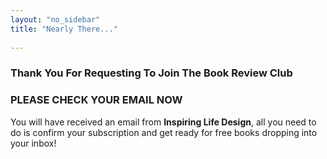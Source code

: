 ```yaml
---
layout: "no_sidebar"
title: "Nearly There..."
  
---
```

 <div class="separator-2"></div>
 
### Thank You For Requesting To Join The Book Review Club

### **PLEASE CHECK YOUR EMAIL NOW**

You will have received an email from **Inspiring Life Design**, all you need to do is confirm your subscription and get ready for free books dropping into your inbox!

